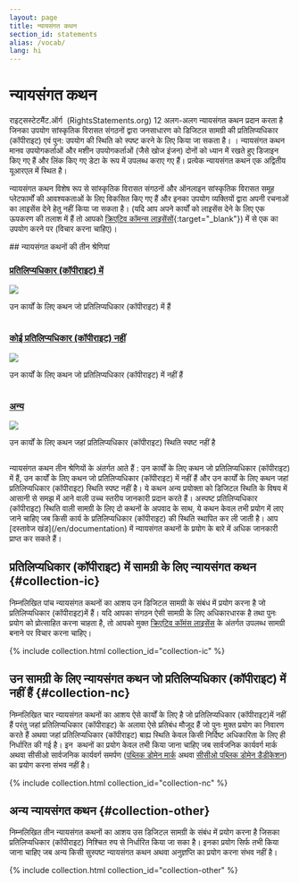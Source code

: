 ```yaml
---
layout: page
title: न्‍यायसंगत कथन
section_id: statements
alias: /vocab/
lang: hi
---
```


# न्‍यायसंगत कथन

राइट्सस्टेटमैंट.ऑर्ग  (RightsStatements.org) 12 अलग-अलग न्‍यायसंगत कथन प्रदान करता है जिनका उपयोग सांस्कृतिक विरासत संगठनों द्वारा जनसाधारण को डिजिटल सामग्री की प्रतिलिप्यधिकार (कॉपीराइट) एवं पुन: उपयोग की स्थिति को स्पष्ट करने के लिए किया जा सकता है। । न्यायसंगत कथन मानव उपयोगकर्ताओं और मशीन उपयोगकर्ताओं (जैसे खोज इंजन) दोनों को ध्यान में रखते हुए डिजाइन किए गए हैं और लिंक किए गए डेटा के रूप में उपलब्ध कराए गए हैं। प्रत्येक न्यायसंगत कथन एक अद्वितीय यूआरएल में स्थित है।

न्यायसंगत कथन विशेष रूप से सांस्कृतिक विरासत संगठनों और ऑनलाइन सांस्कृतिक विरासत समूह प्लेटफार्मों की आवश्यकताओं के लिए विकसित किए गए हैं और इनका उपयोग व्यक्तियों द्वारा अपनी रचनाओं का लाइसेंस देने हेतु नहीं किया जा सकता है। (यदि आप अपने कार्यों को लाइसेंस देने के लिए एक ऊपकरण की तलाश में हैं तो आपको [क्रिएटिव कॉमन्स लाइसेंसों](https://creativecommons.org/licenses/){:target="_blank"}) में से एक का उपयोग करने पर (विचार करना चाहिए)।

<div class="box">
## न्‍यायसंगत कथनों की तीन श्रेणियां
<div class="row" markdown="0">
<div class="medium-4 columns">
<div class="statements-category-teaser">
<a href="#collection-ic"><h3>प्रतिलिप्यधिकार (कॉपीराइट) में</h3></a>
<a href="#collection-ic">
<img src="{{ site.url }}{{ site.baseurl }}/files/icons/InC.Icon-Only.dark.svg" />
</a>
<p>उन कार्यों के लिए कथन जो प्रतिलिप्यधिकार (कॉपीराइट) में हैं  </p>
</div>
</div>
<div class="medium-4 columns">
<div class="statements-category-teaser">
<a href="#collection-nc"><h3>कोई प्रतिलिप्यधिकार (कॉपीराइट) नहीं</h3></a>
<a href="#collection-nc">
<img src="{{ site.url }}{{ site.baseurl }}/files/icons/NoC.Icon-Only.dark.svg" />
</a>
<p>उन कार्यों के लिए कथन जो प्रतिलिप्यधिकार (कॉपीराइट) में नहीं हैं</p>
</div>
</div>
<div class="medium-4 columns">
<div class="statements-category-teaser">
<a href="#collection-other"><h3>अन्य</h3></a>
<a href="#collection-other">
<img src="{{ site.url }}{{ site.baseurl }}/files/icons/Other.Icon-Only.dark.svg" />
</a>
<p>उन कार्यों के लिए कथन जहां प्रतिलिप्यधिकार (कॉपीराइट) स्थिति स्पष्ट नहीं है</p>
</div>
</div>
</div>
<div>
<p>न्‍यायसंगत कथन तीन श्रेणियों के अंतर्गत आते हैं : उन कार्यों के लिए कथन जो प्रतिलिप्यधिकार (कॉपीराइट) में हैं, उन कार्यों के लिए कथन जो प्रतिलिप्यधिकार (कॉपीराइट) में नहीं हैं और उन कार्यों के लिए कथन जहां प्रतिलिप्यधिकार (कॉपीराइट) स्थिति स्पष्ट नहीं है। ये कथन अन्‍य प्रयोक्ता को डिजिटल स्थिति के विषय में आसानी से समझ में आने वाली उच्च स्तरीय जानकारी प्रदान करते हैं। अस्पष्ट प्रतिलिप्यधिकार (कॉपीराइट) स्थिति वाली सामग्री के लिए दो कथनों के अपवाद के साथ, ये कथन केवल तभी प्रयोग में लाए जाने चाहिए जब किसी कार्य के प्रतिलिप्यधिकार (कॉपीराइट) की स्थिति स्थापित कर ली जाती है। आप [दस्तावेज खंड](/en/documentation) में न्यायसंगत कथनों के प्रयोग के बारे में अधिक जानकारी प्राप्त कर सकते हैं।</p>
</div>

</div>

## प्रतिलिप्यधिकार (कॉपीराइट) में सामग्री के लिए न्‍यायसंगत कथन {#collection-ic}

निम्नलिखित पांच न्यायसंगत कथनों का आशय उन डिजिटल सामग्री के संबंध में प्रयोग करना है जो प्रतिलिप्यधिकार (कॉपीराइट)में हैं। यदि आपका संगठन ऐसी सामग्री के लिए अधिकारधारक है तथा पुनः प्रयोग को प्रोत्साहित करना चाहता है, तो आपको मुक्त [क्रिएटिव कॉमंस लाइसेंस](https://creativecommons.org/licenses/) के अंतर्गत उपलब्ध सामग्री बनाने पर विचार करना चाहिए।

{% include collection.html collection_id="collection-ic" %}

## उन सामग्री के लिए न्‍यायसंगत कथन जो प्रतिलिप्यधिकार (कॉपीराइट) में नहीं हैं {#collection-nc}

निम्नलिखित चार न्यायसंगत कथनों का आशय ऐसे कार्यों के लिए है जो प्रतिलिप्यधिकार (कॉपीराइट)में नहीं हैं परंतु जहां प्रतिलिप्यधिकार (कॉपीराइट) के अलावा ऐसे प्रतिबंध मौजूद हैं जो पुनः मुक्त प्रयोग का निवारण करते हैं अथवा जहां प्रतिलिप्यधिकार (कॉपीराइट) बाह्य स्थिति केवल किसी निर्दिष्ट अधिकारिता के लिए ही निर्धारित की गई है। इन  कथनों का प्रयोग केवल तभी किया जाना चाहिए जब सार्वजनिक कार्यवर्ग मार्क अथवा सीसीओ सार्वजनिक कार्यवर्ग समर्पण ([पब्लिक डोमेन मार्क](https://creativecommons.org/publicdomain/mark/1.0/) अथवा [सीसीओ पब्लिक डोमेन डैडीकेशन](https://creativecommons.org/publicdomain/zero/1.0/)) का प्रयोग करना संभव नहीं है।

{% include collection.html collection_id="collection-nc" %}

## अन्य न्‍यायसंगत कथन  {#collection-other}

निम्नलिखित तीन न्यायसंगत कथनों का आशय उस डिजिटल सामग्री के संबंध में प्रयोग करना है जिसका प्रतिलिप्यधिकार (कॉपीराइट) निश्चित रुप से निर्धारित किया जा सका है। इनका प्रयोग सिर्फ तभी किया जाना चाहिए जब अन्य किसी सुस्पष्ट न्यायसंगत कथन अथवा अनुज्ञप्ति का प्रयोग करना संभव नहीं है।

{% include collection.html collection_id="collection-other" %}
